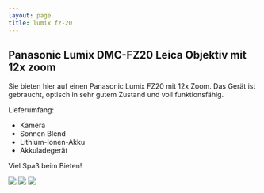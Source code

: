 ```yaml
---
layout: page
title: lumix fz-20
---
```


## Panasonic Lumix DMC-FZ20 Leica Objektiv mit 12x zoom

Sie bieten hier auf einen Panasonic Lumix FZ20 mit 12x Zoom. Das
Gerät ist gebraucht, optisch in sehr gutem Zustand und voll funktionsfähig.

Lieferumfang:

- Kamera
- Sonnen Blend 
- Lithium-Ionen-Akku
- Akkuladegerät

Viel Spaß beim Bieten!

![](http://ruvido.github.io/ebay/img/lumix-1.jpeg)
![](http://ruvido.github.io/ebay/img/lumix-2.jpeg)
![](http://ruvido.github.io/ebay/img/lumix-3.jpeg)